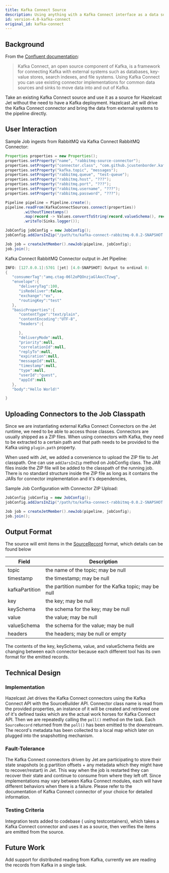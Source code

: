```yaml
---
title: Kafka Connect Source
description: Using anything with a Kafka Connect interface as a data source in Jet.
id: version-4.0-kafka-connect
original_id: kafka-connect
---
```


## Background

From the [Confluent documentation](https://docs.confluent.io/current/connect/index.html):
> Kafka Connect, an open source component of Kafka, is a framework for
> connecting Kafka with external systems such as databases, key-value
> stores, search indexes, and file systems. Using Kafka Connect you can
> use existing connector implementations for common data sources and
> sinks to move data into and out of Kafka.

Take an existing Kafka Connect source and use it as a source for
Hazelcast Jet without the need to have a Kafka deployment. Hazelcast Jet
will drive the Kafka Connect connector and bring the data from external
systems to the pipeline directly.

## User Interaction

Sample Job ingests from RabbitMQ via Kafka Connect RabbitMQ Connector:

```java
Properties properties = new Properties();
properties.setProperty("name", "rabbitmq-source-connector");
properties.setProperty("connector.class", "com.github.jcustenborder.kafka.connect.rabbitmq.RabbitMQSourceConnector");
properties.setProperty("kafka.topic", "messages");
properties.setProperty("rabbitmq.queue", "test-queue");
properties.setProperty("rabbitmq.host", "???");
properties.setProperty("rabbitmq.port", "???");
properties.setProperty("rabbitmq.username", "???");
properties.setProperty("rabbitmq.password", "???");

Pipeline pipeline = Pipeline.create();
pipeline.readFrom(KafkaConnectSources.connect(properties))
        .withoutTimestamps()
        .map(record -> Values.convertToString(record.valueSchema(), record.value()))
        .writeTo(Sinks.logger());

JobConfig jobConfig = new JobConfig();
jobConfig.addJarsInZip("/path/to/kafka-connect-rabbitmq-0.0.2-SNAPSHOT.zip");

Job job = createJetMember().newJob(pipeline, jobConfig);
job.join();
```

Kafka Connect RabbitMQ Connector output in Jet Pipeline:

```java
INFO: [127.0.0.1]:5701 [jet] [4.0-SNAPSHOT] Output to ordinal 0:
{
   "consumerTag":"amq.ctag-06l2oPQOnzjaGlAocCTzwg",
   "envelope":{
      "deliveryTag":100,
      "isRedeliver":false,
      "exchange":"ex",
      "routingKey":"test"
   },
   "basicProperties":{
      "contentType":"text/plain",
      "contentEncoding":"UTF-8",
      "headers":{

      },
      "deliveryMode":null,
      "priority":null,
      "correlationId":null,
      "replyTo":null,
      "expiration":null,
      "messageId":null,
      "timestamp":null,
      "type":null,
      "userId":"guest",
      "appId":null
   },
   "body":"Hello World!"

}
```

## Uploading Connectors to the Job Classpath

Since we are instantiating external Kafka Connect Connectors on the Jet
runtime, we need to be able to access those classes. Connectors are
usually shipped as a ZIP files. When using connectors with Kafka, they
need to be extracted to a certain path and that path needs to be
provided to the Kafka using `plugin.path` property.

When used with Jet, we added a convenience to upload the ZIP file to Jet
classpath. One can use `addJarsInZip` method on JobConfig class. The JAR
files inside the ZIP file will be added to the classpath of the running
job. There is no standard structure inside the ZIP file as long as it
contains the JARs for connector implementation and it's dependencies,

Sample Job Configuration with Connector ZIP Upload:

```java
JobConfig jobConfig = new JobConfig();
jobConfig.addJarsInZip("/path/to/kafka-connect-rabbitmq-0.0.2-SNAPSHOT.zip");

Job job = createJetMember().newJob(pipeline, jobConfig);
job.join();
```

## Output Format

The source will emit items in the
[SourceRecord](https://docs.confluent.io/current/connect/javadocs/org/apache/kafka/connect/source/SourceRecord.html)
format, which details can be found below

| Field          | Description                                           |
|----------------|-------------------------------------------------------|
| topic          | the name of the topic; may be null                    |
| timestamp      | the timestamp; may be null                            |
| kafkaPartition | the partition number for the Kafka topic; may be null |
| key            | the key; may be null                                  |
| keySchema      | the schema for the key; may be null                   |
| value          | the value; may be null                                |
| valueSchema    | the schema for the value; may be null                 |
| headers        | the headers; may be null or empty                     |

The contents of the key, keySchema, value, and valueSchema fields are
changing between each connector because each different tool has its own
format for the emitted records.

## Technical Design

### Implementation

Hazelcast Jet drives the Kafka Connect connectors using the Kafka
Connect API with the SourceBuilder API. Connector class name is read from
the provided properties, an instance of it will be created and retrieved
one of it's defined tasks which are the actual work horses for Kafka
Connect API. Then we are repeatedly calling the `poll()` method on the
task. Each `SourceRecord` returned from the `poll()` has been emitted to
the downstream. The record's metadata has been collected to a local map
which later on plugged into the snapshotting mechanism.

### Fault-Tolerance

The Kafka Connect connectors driven by Jet are participating to store
their state snapshots (e.g partition offsets + any metadata which they
might have to recover/restart) in Jet. This way when the job is
restarted they can recover their state and continue to consume from
where they left off. Since implementations may vary between Kafka
Connect modules, each will have different behaviors when there is a
failure. Please refer to the documentation of Kafka Connect connector of
your choice for detailed information.

### Testing Criteria

Integration tests added to codebase ( using testcontainers), which takes
a Kafka Connect connector and uses it as a source, then verifies the
items are emitted from the source.

## Future Work

Add support for distributed reading from Kafka, currently we are reading
the records from Kafka in a single task.
